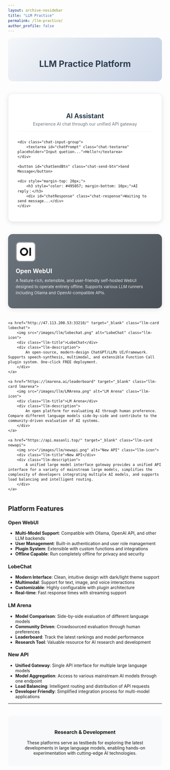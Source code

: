 ```yaml
---
layout: archive-nosidebar
title: "LLM Practice"
permalink: /llm-practice/
author_profile: false
---
```


<style>
.llm-container {
    display: grid;
    grid-template-columns: repeat(auto-fit, minmax(350px, 1fr));
    gap: 25px;
    margin: 30px 0;
}

.llm-card {
    background: linear-gradient(135deg, #667eea 0%, #764ba2 100%);
    border-radius: 15px;
    padding: 25px;
    color: white;
    text-decoration: none;
    transition: all 0.3s ease;
    box-shadow: 0 4px 15px rgba(0,0,0,0.1);
    position: relative;
    overflow: hidden;
}

.llm-card::before {
    content: '';
    position: absolute;
    top: 0;
    left: 0;
    right: 0;
    bottom: 0;
    background: rgba(255,255,255,0.1);
    opacity: 0;
    transition: opacity 0.3s ease;
}

.llm-card:hover {
    transform: translateY(-5px);
    box-shadow: 0 8px 25px rgba(0,0,0,0.2);
    text-decoration: none;
    color: white;
}

.llm-card:hover::before {
    opacity: 1;
}

.llm-icon {
    width: 60px;
    height: 60px;
    border-radius: 12px;
    margin-bottom: 15px;
    border: 3px solid rgba(255,255,255,0.2);
}

.llm-title {
    font-size: 1.4em;
    font-weight: bold;
    margin-bottom: 10px;
    color: white;
}

.llm-description {
    font-size: 0.95em;
    line-height: 1.5;
    margin-bottom: 15px;
    opacity: 0.9;
}

.llm-url {
    font-size: 0.85em;
    opacity: 0.8;
    font-family: monospace;
    background: rgba(255,255,255,0.1);
    padding: 5px 10px;
    border-radius: 5px;
    display: inline-block;
}

.openwebui {
    background: linear-gradient(135deg, #6c757d 0%, #495057 100%);
}

.lobechat {
    background: linear-gradient(135deg, #6c757d 0%, #495057 100%);
}

.lmarena {
    background: linear-gradient(135deg, #6c757d 0%, #495057 100%);
}

.newapi {
    background: linear-gradient(135deg, #6c757d 0%, #495057 100%);
}

.page-header {
    text-align: center;
    margin-bottom: 40px;
    padding: 30px 0;
    background: linear-gradient(135deg, #f5f7fa 0%, #c3cfe2 100%);
    border-radius: 15px;
}

.page-header h1 {
    color: #2c3e50;
    margin-bottom: 10px;
}

.page-header p {
    color: #7f8c8d;
    font-size: 1.1em;
}

.chat-container {
    background: #ffffff;
    border-radius: 15px;
    padding: 30px;
    margin: 40px 0;
    box-shadow: 0 4px 15px rgba(0,0,0,0.1);
    border: 1px solid #e9ecef;
}

.chat-header {
    text-align: center;
    margin-bottom: 25px;
    padding-bottom: 15px;
    border-bottom: 2px solid #f8f9fa;
}

.chat-header h2 {
    color: #2c3e50;
    margin-bottom: 5px;
    font-size: 1.5em;
}

.chat-header p {
    color: #6c757d;
    margin: 0;
}

.chat-input-group {
    margin-bottom: 20px;
}

.chat-textarea {
    width: 100%;
    min-height: 120px;
    padding: 15px;
    border: 2px solid #e9ecef;
    border-radius: 10px;
    font-size: 14px;
    font-family: -apple-system, BlinkMacSystemFont, 'Segoe UI', Roboto, sans-serif;
    resize: vertical;
    transition: border-color 0.3s ease;
    box-sizing: border-box;
}

.chat-textarea:focus {
    outline: none;
    border-color: #495057;
    box-shadow: 0 0 0 3px rgba(73, 80, 87, 0.1);
}

.chat-send-btn {
    background: linear-gradient(135deg, #6c757d 0%, #495057 100%);
    color: white;
    border: none;
    padding: 12px 30px;
    border-radius: 8px;
    font-size: 14px;
    font-weight: 600;
    cursor: pointer;
    transition: all 0.3s ease;
    display: block;
    margin: 0 auto;
}

.chat-send-btn:hover {
    transform: translateY(-2px);
    box-shadow: 0 4px 12px rgba(73, 80, 87, 0.3);
}

.chat-send-btn:disabled {
    background: #adb5bd;
    cursor: not-allowed;
    transform: none;
    box-shadow: none;
}

.chat-response {
    background: #f8f9fa;
    border: 1px solid #e9ecef;
    border-radius: 10px;
    padding: 20px;
    min-height: 100px;
    font-family: -apple-system, BlinkMacSystemFont, 'Segoe UI', Roboto, sans-serif;
    font-size: 14px;
    line-height: 1.6;
    color: #495057;
    white-space: pre-wrap;
    word-wrap: break-word;
}

.chat-response.loading {
    background: linear-gradient(90deg, #f8f9fa 25%, #e9ecef 50%, #f8f9fa 75%);
    background-size: 200% 100%;
    animation: loading 1.5s infinite;
}

@keyframes loading {
    0% { background-position: 200% 0; }
    100% { background-position: -200% 0; }
}

.chat-response.error {
    background: #f8d7da;
    border-color: #f5c6cb;
    color: #721c24;
}
</style>

<div class="page-header">
    <h1>LLM Practice Platform</h1>

</div>

<!-- AI Chat Interface -->
<div class="chat-container">
    <div class="chat-header">
        <h2>AI Assistant</h2>
        <p>Experience AI chat through our unified API gateway</p>
    </div>
    
    <div class="chat-input-group">
        <textarea id="chatPrompt" class="chat-textarea" placeholder="Input quetion...">Hello!</textarea>
    </div>
    
    <button id="chatSendBtn" class="chat-send-btn">Send Message</button>
    
    <div style="margin-top: 20px;">
        <h3 style="color: #495057; margin-bottom: 10px;">AI reply：</h3>
        <div id="chatResponse" class="chat-response">Waiting to send message...</div>
    </div>
    
    
</div>

<div class="llm-container">
    <a href="http://47.113.200.53:33005/" target="_blank" class="llm-card openwebui">
        <img src="/images/llm/openwebui.png" alt="Open WebUI" class="llm-icon">
        <div class="llm-title">Open WebUI</div>
        <div class="llm-description">
            A feature-rich, extensible, and user-friendly self-hosted WebUI designed to operate entirely offline. Supports various LLM runners including Ollama and OpenAI-compatible APIs.
        </div>
    </a>

    <a href="http://47.113.200.53:33210/" target="_blank" class="llm-card lobechat">
        <img src="/images/llm/lobechat.png" alt="LobeChat" class="llm-icon">
        <div class="llm-title">LobeChat</div>
        <div class="llm-description">
            An open-source, modern-design ChatGPT/LLMs UI/Framework. Supports speech-synthesis, multimodal, and extensible Function Call plugin system. One-click FREE deployment.
        </div>
    </a>

    <a href="https://lmarena.ai/leaderboard" target="_blank" class="llm-card lmarena">
        <img src="/images/llm/LMArena.png" alt="LM Arena" class="llm-icon">
        <div class="llm-title">LM Arena</div>
        <div class="llm-description">
            An open platform for evaluating AI through human preference. Compare different language models side-by-side and contribute to the community-driven evaluation of AI systems.
        </div>
    </a>

    <a href="https://api.masanli.top/" target="_blank" class="llm-card newapi">
        <img src="/images/llm/newapi.png" alt="New API" class="llm-icon">
        <div class="llm-title">New API</div>
        <div class="llm-description">
            A unified large model interface gateway provides a unified API interface for a variety of mainstream large models, simplifies the complexity of developers integrating multiple AI models, and supports load balancing and intelligent routing.
        </div>
    </a>
</div>



<script>
const CHAT_API_URL = "https://api.masanli.top/v1/chat/completions";
const CHAT_API_KEY = "sk-hSOhO1abExLakY8DHt7ES19L8OBTEoS9LPP9tAvJqNUwnnsb";

document.getElementById("chatSendBtn").addEventListener("click", async () => {
    const prompt = document.getElementById("chatPrompt").value.trim();
    const responseDiv = document.getElementById("chatResponse");
    const sendBtn = document.getElementById("chatSendBtn");
    
    if (!prompt) {
        responseDiv.textContent = "请输入消息后再发送";
        responseDiv.className = "chat-response error";
        return;
    }
    
    // 设置加载状态
    responseDiv.textContent = "正在思考中...";
    responseDiv.className = "chat-response loading";
    sendBtn.disabled = true;
    sendBtn.textContent = "发送中...";

    try {
        // 使用与您成功代码相同的请求格式
        const res = await fetch(CHAT_API_URL, {
            method: "POST",
            headers: {
                "Content-Type": "application/json",
                "Authorization": `Bearer ${CHAT_API_KEY}`
            },
            body: JSON.stringify({
                model: "gemini-2.5-flash",
                messages: [
                    { role: "system", content: "You are a helpful assistant." },
                    { role: "user", content: prompt }
                ]
            })
        });

        if (!res.ok) {
            const errText = await res.text();
            throw new Error(`状态 ${res.status}: ${errText}`);
        }

        const data = await res.json();
        const reply = data.choices?.[0]?.message?.content;
        
        if (reply) {
            responseDiv.textContent = reply;
            responseDiv.className = "chat-response";
        } else {
            responseDiv.textContent = "未收到有效响应";
            responseDiv.className = "chat-response error";
        }
    } catch (err) {
        console.error("请求错误:", err);
        
        // 根据错误类型提供不同的提示
        if (err.message.includes('Failed to fetch') || err.name === 'TypeError') {
            responseDiv.textContent = `网络请求失败：CORS跨域限制\n\n原因：从 ${window.location.hostname} 访问 api.masanli.top 被浏览器阻止\n\n解决方案：\n1. 点击下方按钮直接访问 New API 网站\n2. 如果是开发者，可以尝试安装CORS浏览器扩展`;
        } else {
            responseDiv.textContent = "请求失败：" + err.message;
        }
        responseDiv.className = "chat-response error";
    } finally {
        // 恢复按钮状态
        sendBtn.disabled = false;
        sendBtn.textContent = "发送消息";
    }
});

// 支持回车键发送
document.getElementById("chatPrompt").addEventListener("keydown", (e) => {
    if (e.key === "Enter" && e.ctrlKey) {
        document.getElementById("chatSendBtn").click();
    }
});

// 页面加载时检测CORS支持
window.addEventListener('load', () => {
    console.log(`当前访问域名: ${window.location.hostname}`);
    console.log(`目标API域名: api.masanli.top`);
    console.log(`协议: ${window.location.protocol}`);
    
    if (window.location.protocol === 'file:') {
        console.log('本地文件访问 - CORS限制较少');
    } else {
        console.log('网站访问 - 受CORS策略限制');
    }
});
</script>

## Platform Features

### Open WebUI
- **Multi-Model Support**: Compatible with Ollama, OpenAI API, and other LLM backends
- **User Management**: Built-in authentication and user role management
- **Plugin System**: Extensible with custom functions and integrations
- **Offline Capable**: Run completely offline for privacy and security

### LobeChat
- **Modern Interface**: Clean, intuitive design with dark/light theme support
- **Multimodal**: Support for text, image, and voice interactions
- **Customizable**: Highly configurable with plugin architecture
- **Real-time**: Fast response times with streaming support

### LM Arena
- **Model Comparison**: Side-by-side evaluation of different language models
- **Community Driven**: Crowdsourced evaluation through human preferences
- **Leaderboard**: Track the latest rankings and model performance
- **Research Tool**: Valuable resource for AI research and development

### New API
- **Unified Gateway**: Single API interface for multiple large language models
- **Model Aggregation**: Access to various mainstream AI models through one endpoint
- **Load Balancing**: Intelligent routing and distribution of API requests
- **Developer Friendly**: Simplified integration process for multi-model applications

---

<div style="text-align: center; margin-top: 40px; padding: 20px; background-color: #f8f9fa; border-radius: 10px;">
    <h3>Research & Development</h3>
    <p>These platforms serve as testbeds for exploring the latest developments in large language models, enabling hands-on experimentation with cutting-edge AI technologies.</p>
</div>
